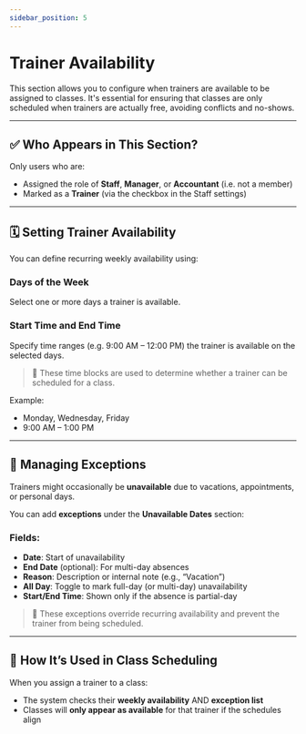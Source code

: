 ```yaml
---
sidebar_position: 5
---
```


# Trainer Availability

This section allows you to configure when trainers are available to be assigned to classes. It's essential for ensuring that classes are only scheduled when trainers are actually free, avoiding conflicts and no-shows.

---

## ✅ Who Appears in This Section?

Only users who are:
- Assigned the role of **Staff**, **Manager**, or **Accountant** (i.e. not a member)
- Marked as a **Trainer** (via the checkbox in the Staff settings)

---

## 🗓️ Setting Trainer Availability

You can define recurring weekly availability using:

### **Days of the Week**
Select one or more days a trainer is available.

### **Start Time** and **End Time**
Specify time ranges (e.g. 9:00 AM – 12:00 PM) the trainer is available on the selected days.

> 🧠 These time blocks are used to determine whether a trainer can be scheduled for a class.

Example:
- Monday, Wednesday, Friday
- 9:00 AM – 1:00 PM


---

## 🚫 Managing Exceptions

Trainers might occasionally be **unavailable** due to vacations, appointments, or personal days.

You can add **exceptions** under the **Unavailable Dates** section:

### Fields:
- **Date**: Start of unavailability
- **End Date** (optional): For multi-day absences
- **Reason**: Description or internal note (e.g., “Vacation”)
- **All Day**: Toggle to mark full-day (or multi-day) unavailability
- **Start/End Time**: Shown only if the absence is partial-day

> 📌 These exceptions override recurring availability and prevent the trainer from being scheduled.

---

## 🔁 How It’s Used in Class Scheduling

When you assign a trainer to a class:
- The system checks their **weekly availability** AND **exception list**
- Classes will **only appear as available** for that trainer if the schedules align
